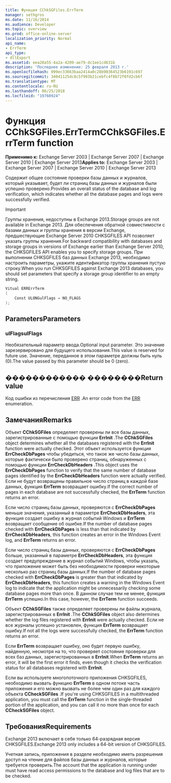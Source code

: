 ```yaml
---
title: Функция CChkSGFiles.ErrTerm
manager: sethgros
ms.date: 11/16/2014
ms.audience: Developer
ms.topic: overview
ms.prod: office-online-server
localization_priority: Normal
api_name:
- ErrTerm
api_type:
- dllExport
ms.assetid: eea20a55-4a2a-4209-ae79-dc1ee1cd631b
description: 'Последнее изменение: 25 февраля 2013 г.'
ms.openlocfilehash: 099ec33663baa2414a0c28b90364523b6191c697
ms.sourcegitcommit: 34041125dc8c5f993b21cebfc4f8b72f0fd2cb6f
ms.translationtype: MT
ms.contentlocale: ru-RU
ms.lasthandoff: 06/25/2018
ms.locfileid: "19760924"
---
```

# <a name="cchksgfileserrterm-function"></a><span data-ttu-id="b8e1c-103">Функция CChkSGFiles.ErrTerm</span><span class="sxs-lookup"><span data-stu-id="b8e1c-103">CChkSGFiles.ErrTerm function</span></span>
  
<span data-ttu-id="b8e1c-104">**Применимо к:** Exchange Server 2003 | Exchange Server 2007 | Exchange Server 2010 | Exchange Server 2013</span><span class="sxs-lookup"><span data-stu-id="b8e1c-104">**Applies to:** Exchange Server 2003 | Exchange Server 2007 | Exchange Server 2010 | Exchange Server 2013</span></span>
  
<span data-ttu-id="b8e1c-105">Содержит общее состояние проверки базы данных и журналов, который указывает, будет ли страниц базы данных и журналов были успешно проверено.</span><span class="sxs-lookup"><span data-stu-id="b8e1c-105">Provides an overall status of the database and log verification, which indicates whether all the database pages and logs were successfully verified.</span></span>
  
> [!IMPORTANT]
> <span data-ttu-id="b8e1c-106">Группы хранения, недоступны в Exchange 2013.</span><span class="sxs-lookup"><span data-stu-id="b8e1c-106">Storage groups are not available in Exchange 2013.</span></span> <span data-ttu-id="b8e1c-107">Для обеспечения обратной совместимости с базами данных и группы хранения в версии Exchange, предшествующие Exchange Server 2010 CHKSGFILES API позволяет указать группы хранения.</span><span class="sxs-lookup"><span data-stu-id="b8e1c-107">For backward compatibility with databases and storage groups in versions of Exchange earlier than Exchange Server 2010, the CHKSGFILES API enables you to specify storage groups.</span></span> <span data-ttu-id="b8e1c-108">При выполнении CHKSGFILES баз данных Exchange 2013, необходимо настроить параметры, укажите идентификатор группы хранения пустую строку.</span><span class="sxs-lookup"><span data-stu-id="b8e1c-108">When you run CHKSGFILES against Exchange 2013 databases, you should set parameters that specify a storage group identifier to an empty string.</span></span> 
  
```cs
Vitual ERRErrTerm 
(
    Const ULONGulFlags = NO_FLAGS
);

```

## <a name="parameters"></a><span data-ttu-id="b8e1c-109">Parameters</span><span class="sxs-lookup"><span data-stu-id="b8e1c-109">Parameters</span></span>

### <a name="ulflags"></a><span data-ttu-id="b8e1c-110">ulFlags</span><span class="sxs-lookup"><span data-stu-id="b8e1c-110">ulFlags</span></span>
  
<span data-ttu-id="b8e1c-111">Необязательный параметр ввода.</span><span class="sxs-lookup"><span data-stu-id="b8e1c-111">Optional input parameter.</span></span> <span data-ttu-id="b8e1c-112">Это значение зарезервировано для будущего использования.</span><span class="sxs-lookup"><span data-stu-id="b8e1c-112">This value is reserved for future use.</span></span> <span data-ttu-id="b8e1c-113">Значение, переданное в этом параметре должны быть нуль (0).</span><span class="sxs-lookup"><span data-stu-id="b8e1c-113">The value passed by this parameter should be 0 (zero).</span></span>
    
## <a name="return-value"></a><span data-ttu-id="b8e1c-114">������������ ��������</span><span class="sxs-lookup"><span data-stu-id="b8e1c-114">Return value</span></span>

<span data-ttu-id="b8e1c-115">Код ошибки из перечисления [ERR](cchksgfiles-err-enumeration.md) .</span><span class="sxs-lookup"><span data-stu-id="b8e1c-115">An error code from the [ERR](cchksgfiles-err-enumeration.md) enumeration.</span></span> 
  
## <a name="remarks"></a><span data-ttu-id="b8e1c-116">Замечания</span><span class="sxs-lookup"><span data-stu-id="b8e1c-116">Remarks</span></span>

<span data-ttu-id="b8e1c-117">Объект **CChkSGFiles** определяет проверены ли все базы данных, зарегистрированные с помощью функции **ErrInit** .</span><span class="sxs-lookup"><span data-stu-id="b8e1c-117">The **CChkSGFiles** object determines whether all the databases registered with the **ErrInit** function were actually checked.</span></span> <span data-ttu-id="b8e1c-118">Этот объект используется функция **ErrCheckDbPages** чтобы убедиться, что такое же число базы данных, которые фактически было проверено страниц, обнаруженных с помощью функции **ErrCheckDbHeaders** .</span><span class="sxs-lookup"><span data-stu-id="b8e1c-118">This object uses the **ErrCheckDbPages** function to verify that the same number of database pages identified by the **ErrCheckDbHeaders** function were actually verified.</span></span> <span data-ttu-id="b8e1c-119">Если не будут возвращены правильное число страниц в каждой базе данных, функция **ErrTerm** возвращает ошибку.</span><span class="sxs-lookup"><span data-stu-id="b8e1c-119">If the correct number of pages in each database are not successfully checked, the **ErrTerm** function returns an error.</span></span> 
  
<span data-ttu-id="b8e1c-120">Если число страниц базы данных, проверяются с **ErrCheckDbPages** меньше значения, указанный в параметре **ErrCheckDbHeaders**, эта функция создает ошибку в журнал событий Windows и **ErrTerm** возвращает сообщение об ошибке.</span><span class="sxs-lookup"><span data-stu-id="b8e1c-120">If the number of database pages checked with **ErrCheckDbPages** is less than that indicated by **ErrCheckDbHeaders**, this function creates an error in the Windows Event log, and **ErrTerm** returns an error.</span></span> 
  
<span data-ttu-id="b8e1c-121">Если число страниц базы данных, проверяются с **ErrCheckDbPages** больше, указанный в параметре **ErrCheckDbHeaders**, эта функция создает предупреждение в журнал событий Windows, чтобы указать, что приложение может быть без необходимости проверки некоторые несколько раз страниц базы данных.</span><span class="sxs-lookup"><span data-stu-id="b8e1c-121">If the number of database pages checked with **ErrCheckDbPages** is greater than that indicated by **ErrCheckDbHeaders**, this function creates a warning in the Windows Event log to indicate that the application might be unnecessarily checking some database pages more than once.</span></span> <span data-ttu-id="b8e1c-122">В данном случае тем не менее, функция **ErrTerm** успешно.</span><span class="sxs-lookup"><span data-stu-id="b8e1c-122">In this case, however, the **ErrTerm** function succeeds.</span></span> 
  
<span data-ttu-id="b8e1c-123">Объект **CChkSGFiles** также определяет проверены ли файлы журнала, зарегистрированных в **ErrInit** .</span><span class="sxs-lookup"><span data-stu-id="b8e1c-123">The **CChkSGFiles** object also determines whether the log files registered with **ErrInit** were actually checked.</span></span> <span data-ttu-id="b8e1c-124">Если не все журналы успешно установлен, функция **ErrTerm** возвращает ошибку.</span><span class="sxs-lookup"><span data-stu-id="b8e1c-124">If not all the logs were successfully checked, the **ErrTerm** function returns an error.</span></span> 
  
<span data-ttu-id="b8e1c-125">Если **ErrTerm** возвращает ошибку, оно будет первую ошибку, найденную, несмотря на то, что проверяет состояние проверки для всех баз данных, зарегистрированных в **ErrInit**.</span><span class="sxs-lookup"><span data-stu-id="b8e1c-125">When **ErrTerm** returns an error, it will be the first error it finds, even though it checks the verification status for all databases registered with **ErrInit**.</span></span>
  
<span data-ttu-id="b8e1c-126">Если вы используете многопоточного приложения CHKSGFILES, необходимо вызвать функцию **ErrTerm** в одном потоке часть приложения и его можно вызвать не более чем один раз для каждого объекта **CCheckSGFiles** .</span><span class="sxs-lookup"><span data-stu-id="b8e1c-126">If you're using CHKSGFILES in a multithreaded application, you must call the **ErrTerm** function in the single-threaded portion of the application, and you can call it no more than once for each **CCheckSGFiles** object.</span></span> 
  
## <a name="requirements"></a><span data-ttu-id="b8e1c-127">Требования</span><span class="sxs-lookup"><span data-stu-id="b8e1c-127">Requirements</span></span>

<span data-ttu-id="b8e1c-128">Exchange 2013 включает в себя только 64-разрядная версия CHKSGFILES.</span><span class="sxs-lookup"><span data-stu-id="b8e1c-128">Exchange 2013 only includes a 64-bit version of CHKSGFILES.</span></span>
  
<span data-ttu-id="b8e1c-129">Учетная запись, приложения в разделе необходимо иметь разрешения доступ на чтение для файлов базы данных и журналов, которые требуется проверить.</span><span class="sxs-lookup"><span data-stu-id="b8e1c-129">The account that the application is running under must have read access permissions to the database and log files that are to be checked.</span></span>
  

